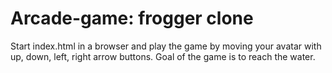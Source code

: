 Arcade-game: frogger clone
===============================

Start index.html in a browser and play the game by moving your avatar with up, down, left, right arrow buttons.
Goal of the game is to reach the water.
